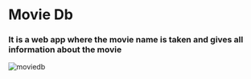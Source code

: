 # Movie Db
### It is a web app where the movie name is taken and gives all information about the movie
![moviedb](https://github.com/Yashwanth73/Movie_db/assets/64656812/dd7aef3f-34c8-4adb-a583-5c68d766ed3a)
